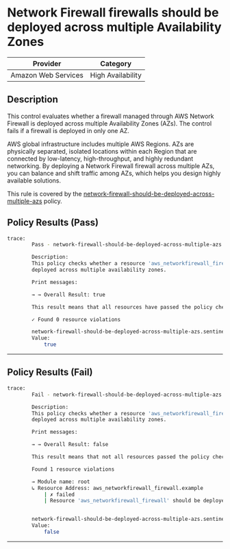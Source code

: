 # Network Firewall firewalls should be deployed across multiple Availability Zones

| Provider            |       Category       |
| ------------------- |  ------------------  |
| Amazon Web Services |  High Availability   |

## Description

This control evaluates whether a firewall managed through AWS Network Firewall is deployed across multiple Availability Zones (AZs). The control fails if a firewall is deployed in only one AZ.

AWS global infrastructure includes multiple AWS Regions. AZs are physically separated, isolated locations within each Region that are connected by low-latency, high-throughput, and highly redundant networking. By deploying a Network Firewall firewall across multiple AZs, you can balance and shift traffic among AZs, which helps you design highly available solutions.

This rule is covered by the [network-firewall-should-be-deployed-across-multiple-azs](https://github.com/hashicorp/policy-library-NIST-Policy-Set-for-AWS-Terraform/blob/main/policies/network-firewall/network-firewall-should-be-deployed-across-multiple-azs.sentinel) policy.

## Policy Results (Pass)

```bash
trace:
        Pass - network-firewall-should-be-deployed-across-multiple-azs.sentinel

        Description:
        This policy checks whether a resource 'aws_networkfirewall_firewall' has been
        deployed across multiple availability zones.

        Print messages:

        → → Overall Result: true

        This result means that all resources have passed the policy check for the policy network-firewall-should-be-deployed-across-multiple-azs.

        ✓ Found 0 resource violations

        network-firewall-should-be-deployed-across-multiple-azs.sentinel:51:1 - Rule "main"
        Value:
            true
```

---

## Policy Results (Fail)

```bash
trace:
        Fail - network-firewall-should-be-deployed-across-multiple-azs.sentinel

        Description:
        This policy checks whether a resource 'aws_networkfirewall_firewall' has been
        deployed across multiple availability zones.

        Print messages:

        → → Overall Result: false

        This result means that not all resources passed the policy check and the protected behavior is not allowed for the policy network-firewall-should-be-deployed-across-multiple-azs.

        Found 1 resource violations

        → Module name: root
        ↳ Resource Address: aws_networkfirewall_firewall.example
            | ✗ failed
            | Resource 'aws_networkfirewall_firewall' should be deployed across multiple availability zones. Refer to https://docs.aws.amazon.com/securityhub/latest/userguide/networkfirewall-controls.html#networkfirewall-1 for more details.


        network-firewall-should-be-deployed-across-multiple-azs.sentinel:51:1 - Rule "main"
        Value:
            false
```

---
